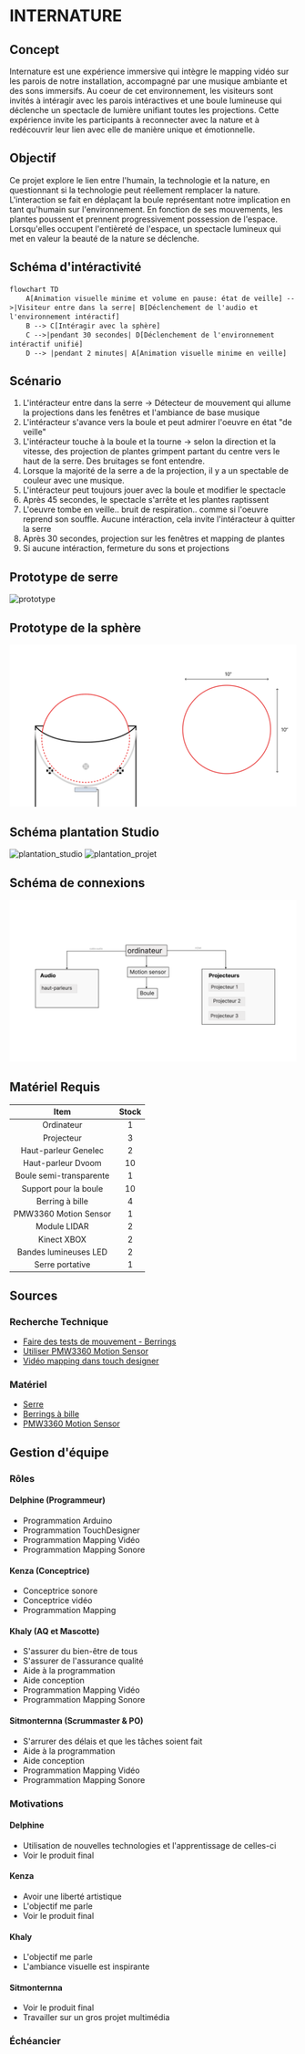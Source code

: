 # INTERNATURE
## Concept
Internature est une expérience immersive qui intègre le mapping vidéo sur les parois de notre installation, accompagné par une musique ambiante et des sons immersifs. Au coeur de cet environnement, les visiteurs sont invités à intéragir avec les parois intéractives et une boule lumineuse qui déclenche un spectacle de lumière unifiant toutes les projections. Cette expérience invite les participants à reconnecter avec la nature et à redécouvrir leur lien avec elle de manière unique et émotionnelle.

## Objectif 
Ce projet explore le lien entre l'humain, la technologie et la nature, en questionnant si la technologie peut réellement remplacer la nature. L'interaction se fait en déplaçant la boule représentant notre implication en tant qu'humain sur l'environnement. En fonction de ses mouvements, les plantes poussent et prennent progressivement possession de l'espace. Lorsqu'elles occupent l'entièreté de l'espace, un spectacle lumineux qui met en valeur la beauté de la nature se déclenche. 


## Schéma d'intéractivité
```mermaid
flowchart TD
    A[Animation visuelle minime et volume en pause: état de veille] -->|Visiteur entre dans la serre| B[Déclenchement de l'audio et l'environnement intéractif]
    B --> C[Intéragir avec la sphère]
    C -->|pendant 30 secondes| D[Déclenchement de l'environnement intéractif unifié] 
    D --> |pendant 2 minutes| A[Animation visuelle minime en veille]
```

## Scénario

1. L'intéracteur entre dans la serre -> Détecteur de mouvement qui allume la projections dans les fenêtres et l'ambiance de base musique
2. L'intéracteur s'avance vers la boule et peut admirer l'oeuvre en état "de veille"
3. L'intéracteur touche à la boule et la tourne -> selon la direction et la vitesse, des projection de plantes grimpent partant du centre vers le haut de la serre. Des bruitages se font entendre.
4. Lorsque la majorité de la serre a de la projection, il y a un spectable de couleur avec une musique.
5. L'intéracteur peut toujours jouer avec la boule et modifier le spectacle
6. Après 45 secondes, le spectacle s'arrête et les plantes raptissent 
7. L'oeuvre tombe en veille.. bruit de respiration.. comme si l'oeuvre reprend son souffle. Aucune intéraction, cela invite l'intéracteur à quitter la serre
8. Après 30 secondes, projection sur les fenêtres et mapping de plantes
9. Si aucune intéraction, fermeture du sons et projections

## Prototype de serre
![prototype](https://github.com/user-attachments/assets/6c94ed5d-d0e3-4c9c-a935-3e3a52411cdf)

## Prototype de la sphère
![Serre Prototype](assets/images/prototype.png)

## Schéma plantation Studio
![plantation_studio](https://github.com/user-attachments/assets/f34a8618-f61d-47c5-8583-df239a05bba7)
![plantation_projet](https://github.com/user-attachments/assets/a912db0f-90c9-41cb-aa27-22aed37be0f0)

## Schéma de connexions 
![Branchement-schéma](assets/images/synopsis_branchement.png)

## Matériel Requis
| Item                    | Stock    |
| :----------------------:| :------: |
| Ordinateur              |  1       |
| Projecteur              |  3       |
| Haut-parleur Genelec    |  2       |
| Haut-parleur Dvoom      |  10      |
| Boule semi-transparente |  1       |
| Support pour la boule   |  10      |
| Berring à bille         |  4       |
| PMW3360 Motion Sensor   |  1       |
| Module LIDAR            |  2       |
| Kinect XBOX             |  2       |
| Bandes lumineuses LED   |  2       |
| Serre portative         |  1       |

## Sources
### Recherche Technique
- [Faire des tests de mouvement - Berrings](https://youtu.be/VbxcjOQlUPA?si=PVR5ewIHE-6zU1Ci&t=27)
- [Utiliser PMW3360 Motion Sensor](https://www.youtube.com/watch?v=CSA7Ih7nAls)
- [Vidéo mapping dans touch designer](https://www.youtube.com/watch?v=mTH7ZB4x47Q)

### Matériel
- [Serre](https://www.amazon.ca/portable-galvanis%C3%A9-sup%C3%A9rieures-diagonaux-enroulables/dp/B0D8KQLJKN/ref=sr_1_3_sspa?crid=2TCDEG8L2V37W&dib=eyJ2IjoiMSJ9.B9dkS9qJ4UP0glIJoNKfQfubm9D9_JpV4kwmr-b9QMy_pFipM3myhuM8AGfqy0UCzOLmRVjzzKrIt6XvA_FCsEVtyxqiWqjRNqZdfcVFX1NGWZkyTCtgESnQjziIa5mWrQCDEeCcg1GblIrf32Z8QpQxs0hifJ8Jx19wUkwSnMlPh8LfF3fSiQl9htVVMUOhGmjbnTmvfn9qJgUujgEZBlOYyN4ZC5I1i2Ur0qT8kC7ZIeOL6UrO_rjYAe__2r-WXkgGeM1Sx5p48_hQJ8Pafxawq2VdRhveNh1WOB4kT-Q.h8swQdtDTEyr1g5o8Cz7PfF4CAVuGXehVrnHWS3JJ-s&dib_tag=se&keywords=walk%2Bin%2Btunnel%2Bgreenhouse&qid=1731963509&sprefix=walk%2Bin%2Btunnel%2Bgre%2Caps%2C62&sr=8-3-spons&sp_csd=d2lkZ2V0TmFtZT1zcF9hdGY&th=1)
- [Berrings à bille](Statics.teams.cdn.office.net/evergreen-assets/safelinks/1/atp-safelinks.html)
- [PMW3360 Motion Sensor](https://lectronz.com/products/pmw3360-motion-sensor)

## Gestion d'équipe
### Rôles
#### Delphine (Programmeur)
- Programmation Arduino 
- Programmation TouchDesigner
- Programmation Mapping Vidéo
- Programmation Mapping Sonore
#### Kenza (Conceptrice)
- Conceptrice sonore
- Conceptrice vidéo
- Programmation Mapping
#### Khaly (AQ et Mascotte)
- S'assurer du bien-être de tous
- S'assurer de l'assurance qualité
- Aide à la programmation
- Aide conception
- Programmation Mapping Vidéo
- Programmation Mapping Sonore 
#### Sitmonternna (Scrummaster & PO)
- S'arrurer des délais et que les tâches soient fait
- Aide à la programmation
- Aide conception
- Programmation Mapping Vidéo
- Programmation Mapping Sonore

### Motivations
#### Delphine
- Utilisation de nouvelles technologies et l'apprentissage de celles-ci
- Voir le produit final
#### Kenza
- Avoir une liberté artistique
- L'objectif me parle
- Voir le produit final
#### Khaly
- L'objectif me parle
- L'ambiance visuelle est inspirante
#### Sitmonternna
- Voir le produit final
- Travailler sur un gros projet multimédia

### Échéancier 

